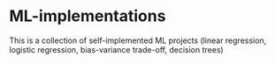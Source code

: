 # ML-implementations
This is a collection of self-implemented ML projects (linear regression, logistic regression, bias-variance trade-off, decision trees)
